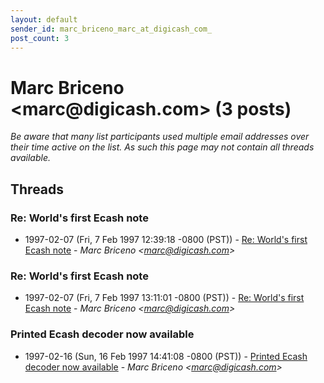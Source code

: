 ```yaml
---
layout: default
sender_id: marc_briceno_marc_at_digicash_com_
post_count: 3
---
```


# Marc Briceno <marc<span>@</span>digicash.com> (3 posts)

_Be aware that many list participants used multiple email addresses over their time active on the list. As such this page may not contain all threads available._

## Threads

### Re: World's first Ecash note
+ 1997-02-07 (Fri, 7 Feb 1997 12:39:18 -0800 (PST)) - [Re: World's first Ecash note](/archive/1997/02/b62512ac60921ccc8729a568357e363b1637ba1e2b9d1e832fdf80f18abb09fb) - _Marc Briceno \<marc@digicash.com\>_

### Re: World's first Ecash note
+ 1997-02-07 (Fri, 7 Feb 1997 13:11:01 -0800 (PST)) - [Re: World's first Ecash note](/archive/1997/02/b5cedb306068891701c3b9e9235a2283dcb520559bcb328c1a91b2006e8605ae) - _Marc Briceno \<marc@digicash.com\>_

### Printed Ecash decoder now available
+ 1997-02-16 (Sun, 16 Feb 1997 14:41:08 -0800 (PST)) - [Printed Ecash decoder now available](/archive/1997/02/3f7f157bf513a483ab7718da4e014b4fc4e90c7bea192122ef90262859d73244) - _Marc Briceno \<marc@digicash.com\>_


